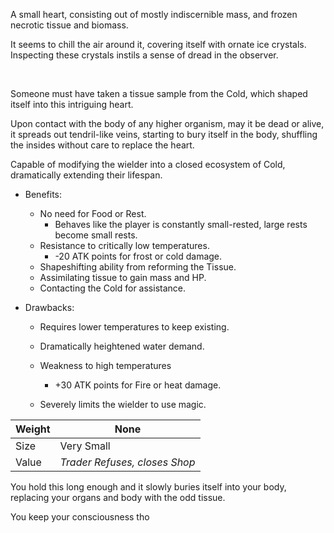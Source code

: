 
A small heart, consisting out of mostly indiscernible mass, and frozen necrotic tissue and biomass. 

It seems to chill the air around it, covering itself with ornate ice crystals. 
Inspecting these crystals instils a sense of dread in the observer.

 

Someone must have taken a tissue sample from the Cold, which shaped itself into this intriguing heart.

Upon contact with the body of any higher organism, may it be dead or alive, it spreads out tendril-like veins, starting to bury itself in the body, shuffling the insides without care to replace the heart. 
 

Capable of modifying the wielder into a closed ecosystem of Cold, dramatically extending their lifespan.

-   Benefits:
    -   No need for Food or Rest.
        -   Behaves like the player is constantly small-rested, large rests become small rests.
    -   Resistance to critically low temperatures.
        -   -20 ATK points for frost or cold damage.
    -   Shapeshifting ability from reforming the Tissue.
    -   Assimilating tissue to gain mass and HP.
    -   Contacting the Cold for assistance.

-   Drawbacks:

    -   Requires lower temperatures to keep existing.

    -   Dramatically heightened water demand.

    -   Weakness to high temperatures

        -   +30 ATK points for Fire or heat damage.

    -   Severely limits the wielder to use magic.

| Weight | None                          |
|--------|-------------------------------|
| Size   | Very Small                    |
| Value  | *Trader Refuses, closes Shop* |

You hold this long enough and it slowly buries itself into your body, replacing your organs and body with the odd tissue.

You keep your consciousness tho

 
